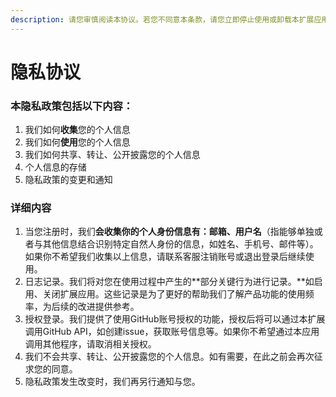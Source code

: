 ```yaml
---
description: 请您审慎阅读本协议。若您不同意本条款，请您立即停止使用或卸载本扩展应用、网站。
---
```


# 隐私协议

### 本隐私政策包括以下内容：

1. 我们如何**收集**您的个人信息
2. 我们如何**使用**您的个人信息
3. 我们如何共享、转让、公开披露您的个人信息
4. 个人信息的存储
5. 隐私政策的变更和通知

### 详细内容

1. 当您注册时，我们**会收集你的个人身份信息有：邮箱、用户名**（指能够单独或者与其他信息结合识别特定自然人身份的信息，如姓名、手机号、邮件等）。如果你不希望我们收集以上信息，请联系客服注销账号或退出登录后继续使用。
2. 日志记录。我们将对您在使用过程中产生的**部分关键行为进行记录。**如启用、关闭扩展应用。这些记录是为了更好的帮助我们了解产品功能的使用频率，为后续的改进提供参考。
3. 授权登录。我们提供了使用GitHub账号授权的功能，授权后将可以通过本扩展调用GitHub API，如创建issue，获取账号信息等。如果你不希望通过本应用调用其他程序，请取消相关授权。
4. 我们不会共享、转让、公开披露您的个人信息。如有需要，在此之前会再次征求您的同意。
5. 隐私政策发生改变时，我们再另行通知与您。 

